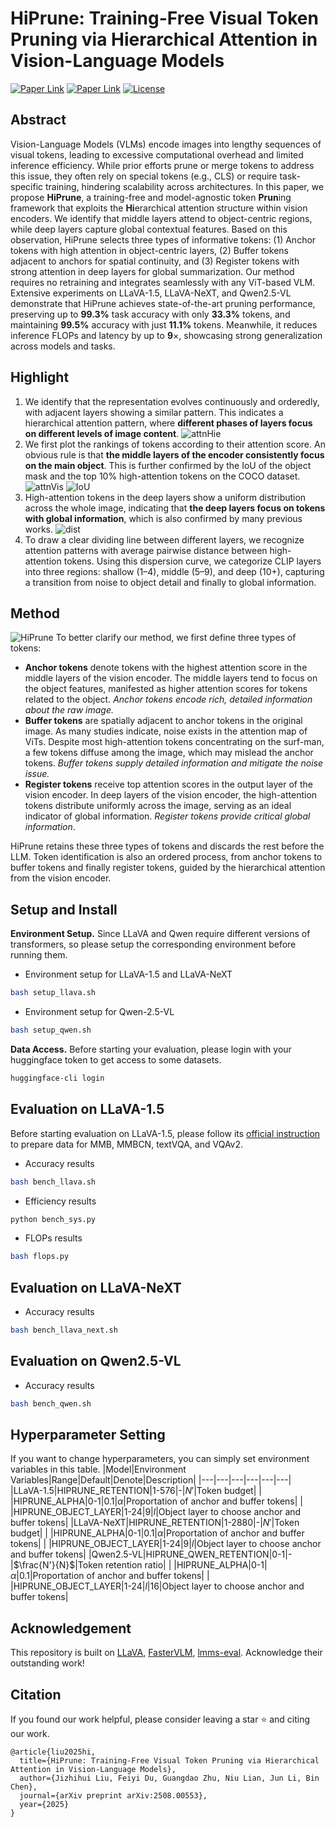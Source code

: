 # HiPrune: Training-Free Visual Token Pruning via Hierarchical Attention in Vision-Language Models
[![Paper Link](https://img.shields.io/badge/Paper-Arxiv-red)](https://arxiv.org/abs/2508.00553)
[![Paper Link](https://img.shields.io/badge/Paper-Github-green)](assets/HiPrune__Training_Free_Visual_Token_Pruning_via_Hierarchical_Attention_in_Vision_Language_Models.pdf)
[![License](https://img.shields.io/badge/License-MIT-yellow)](LICENSE)

## Abstract
Vision-Language Models (VLMs) encode images into lengthy sequences of visual tokens, leading to excessive computational overhead and limited inference efficiency. While prior efforts prune or merge tokens to address this issue, they often rely on special tokens (e.g., CLS) or require task-specific training, hindering scalability across architectures. In this paper, we propose **HiPrune**, a training-free and model-agnostic token **Prun**ing framework that exploits the **Hi**erarchical attention structure within vision encoders. We identify that middle layers attend to object-centric regions, while deep layers capture global contextual features. Based on this observation, HiPrune selects three types of informative tokens: (1) Anchor tokens with high attention in object-centric layers, (2) Buffer tokens adjacent to anchors for spatial continuity, and (3) Register tokens with strong attention in deep layers for global summarization. Our method requires no retraining and integrates seamlessly with any ViT-based VLM. Extensive experiments on LLaVA-1.5, LLaVA-NeXT, and Qwen2.5-VL demonstrate that HiPrune achieves state-of-the-art pruning performance, preserving up to **99.3%** task accuracy with only **33.3%** tokens, and maintaining **99.5%** accuracy with just **11.1%** tokens. Meanwhile, it reduces inference FLOPs and latency by up to **9**$\times$, showcasing strong generalization across models and tasks.

## Highlight
1. We identify that the representation evolves continuously and orderedly, with adjacent layers showing a similar pattern. This indicates a hierarchical attention pattern, where **different phases of layers focus on different levels of image content**.
![attnHie](./assets/attnHie.png)
2. We first plot the rankings of tokens according to their attention score. An obvious rule is that **the middle layers of the encoder consistently focus on the main object**. This is further confirmed by the IoU of the object mask and the top 10% high-attention tokens on the COCO dataset.
![attnVis](./assets/attnVis.png)
![IoU](./assets/IoU.png)
3. High-attention tokens in the deep layers show a uniform distribution across the whole image, indicating that **the deep layers focus on tokens with global information**, which is also confirmed by many previous works. 
![dist](./assets/dist.png)
4. To draw a clear dividing line between different layers, we recognize attention patterns with average pairwise distance between high-attention tokens. Using this dispersion curve, we categorize CLIP layers into three regions: shallow (1–4), middle (5–9), and deep (10+), capturing a transition from noise to object detail and finally to global information.

## Method
![HiPrune](./assets/method.png)
To better clarify our method, we first define three types of tokens:
- **Anchor tokens** denote tokens with the highest attention score in the middle layers of the vision encoder. The middle layers tend to focus on the object features, manifested as higher attention scores for tokens related to the object. *Anchor tokens encode rich, detailed information about the raw image.*
- **Buffer tokens** are spatially adjacent to anchor tokens in the original image. As many studies indicate, noise exists in the attention map of ViTs. Despite most high-attention tokens concentrating on the surf-man, a few tokens diffuse among the image, which may mislead the anchor tokens. *Buffer tokens supply detailed information and mitigate the noise issue.*
- **Register tokens** receive top attention scores in the output layer of the vision encoder. In deep layers of the vision encoder, the high-attention tokens distribute uniformly across the image, serving as an ideal indicator of global information. *Register tokens provide critical global information*.

HiPrune retains these three types of tokens and discards the rest before the LLM. Token identification is also an ordered process, from anchor tokens to buffer tokens and finally register tokens, guided by the hierarchical attention from the vision encoder.

## Setup and Install
**Environment Setup.** Since LLaVA and Qwen require different versions of transformers, so please setup the corresponding environment before running them.

- Environment setup for LLaVA-1.5 and LLaVA-NeXT
```bash
bash setup_llava.sh
```

- Environment setup for Qwen-2.5-VL
```bash
bash setup_qwen.sh
```

**Data Access.** Before starting your evaluation, please login with your huggingface token to get access to some datasets.
```bash
huggingface-cli login
```

## Evaluation on LLaVA-1.5
Before starting evaluation on LLaVA-1.5, please follow its [official instruction](https://github.com/haotian-liu/LLaVA/blob/main/docs/Evaluation.md) to prepare data for MMB, MMBCN, textVQA, and VQAv2.

- Accuracy results
```bash
bash bench_llava.sh
```

- Efficiency results
```bash
python bench_sys.py
```

- FLOPs results
```bash
bash flops.py
```

## Evaluation on LLaVA-NeXT
- Accuracy results
```bash
bash bench_llava_next.sh
```


## Evaluation on Qwen2.5-VL
- Accuracy results
```bash
bash bench_qwen.sh
```

## Hyperparameter Setting
If you want to change hyperparameters, you can simply set environment variables in this table.
|Model|Environment Variables|Range|Default|Denote|Description|
|---|---|---|---|---|---|
|LLaVA-1.5|HIPRUNE_RETENTION|1-576|-|$N'$|Token budget|
|   |HIPRUNE_ALPHA|0-1|0.1|$\alpha$|Proportation of anchor and buffer tokens|
|   |HIPRUNE_OBJECT_LAYER|1-24|9|$l$|Object layer to choose anchor and buffer tokens|
|LLaVA-NeXT|HIPRUNE_RETENTION|1-2880|-|$N'$|Token budget|
|   |HIPRUNE_ALPHA|0-1|0.1|$\alpha$|Proportation of anchor and buffer tokens|
|   |HIPRUNE_OBJECT_LAYER|1-24|9|$l$|Object layer to choose anchor and buffer tokens|
|Qwen2.5-VL|HIPRUNE_QWEN_RETENTION|0-1|-|$\frac{N'}{N}$|Token retention ratio|
|   |HIPRUNE_ALPHA|0-1|$\alpha$|0.1|Proportation of anchor and buffer tokens|
|   |HIPRUNE_OBJECT_LAYER|1-24|$l$|16|Object layer to choose anchor and buffer tokens|

## Acknowledgement

This repository is built on [LLaVA](https://github.com/haotian-liu/LLaVA), [FasterVLM](https://github.com/Theia-4869/FasterVLM), [lmms-eval](https://github.com/EvolvingLMMs-Lab/lmms-eval). Acknowledge their outstanding work!

## Citation
If you found our work helpful, please consider leaving a star ⭐ and citing our work.
```
@article{liu2025hi,
  title={HiPrune: Training-Free Visual Token Pruning via Hierarchical Attention in Vision-Language Models},
  author={Jizhihui Liu, Feiyi Du, Guangdao Zhu, Niu Lian, Jun Li, Bin Chen},
  journal={arXiv preprint arXiv:2508.00553},
  year={2025}
}
```
